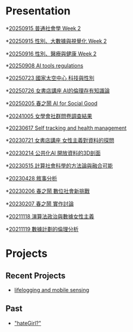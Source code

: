 # Presentation
*[20250915 普通社會學 Week 2]()

*[20250915 性別、大數據與視覺化 Week 2]()

*[20250916 性別、醫療與健康 Week 2](https://docs.google.com/presentation/d/e/2PACX-1vTnXOpIJMNKk198oXwOX0IaL1jBR0G9maJ2PRNtj6qld71xBqnRybDFeUHijPnKgLFDxhP1KQYno8-Z/pub?start=false&loop=false&delayms=3000)

*[20250908 AI tools regulations]()

*[20250723 國家太空中心 科技與性別]()

*[20250726 女書店講座 AI的倫理存有知識論]()

*[20250205 春之鬧 AI for Social Good]()

*[20241005 女學會社群問卷調查結果]()

*[20230617 Self tracking and health management]()

*[20230721 女書店講座 女性主義對資料的探問]()

*[20230214 公共化AI 開放資料的3D剖面]()

*[20230515 計算社會科學的方法論與融合可能]()

*[20230428 敘事分析]()

*[20230206 春之鬧 數位社會新挑戰]()

*[20230207 春之鬧 實作討論]()

*[20211118 演算法政治與數據女性主義]()

*[20211119 數據計劃的倫理分析]()


# Projects

## Recent Projects
* [lifelogging and mobile sensing]()

## Past
* ["hateGirl?"]()

